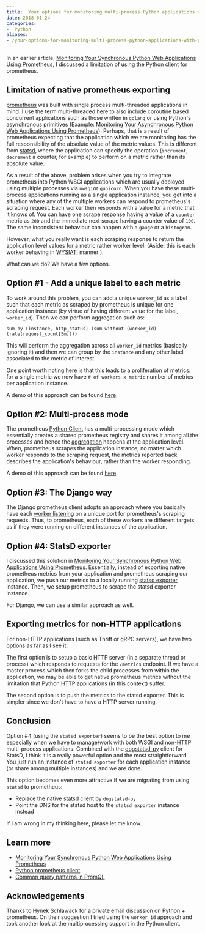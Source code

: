 ```yaml
---
title:  Your options for monitoring multi-process Python applications with Prometheus
date: 2018-01-24
categories:
-  Python
aliases:
- /your-options-for-monitoring-multi-process-python-applications-with-prometheus.html
---
```


In an earlier article, [Monitoring Your Synchronous Python Web Applications Using Prometheus](https://blog.codeship.com/monitoring-your-synchronous-python-web-applications-using-prometheus/), I discussed a limitation of using the Python client for prometheus. 

##  Limitation of native prometheus exporting

[prometheus](https://prometheus.io) was built with single process multi-threaded applications in mind.
I use the term multi-threaded here to also include coroutine based concurrent applications such as
those written in `golang` or using Python's asynchronous primitives 
(Example: [Monitoring Your Asynchronous Python Web Applications Using Prometheus](https://blog.codeship.com/monitoring-your-asynchronous-python-web-applications-using-prometheus/)). Perhaps, that is a result of prometheus expecting that the 
application which we are monitoring has the full responsibility of the absolute value of the metric values. 
This is different from [statsd](https://github.com/etsy/statsd/blob/master/docs/metric_types.md), 
where the application can specify the operation (`increment`, `decrement` a counter,
for example) to perform on a metric rather than its absolute value.

As a result of the above, problem arises when you try to integrate prometheus into Python WSGI applications which are usually deployed
using multiple processes via `uwsgi`or `gunicorn`. When you have these multi-process applications 
running as a single application instance, you get into a situation where any of the multiple workers
can respond to prometheus's scraping request.  Each worker then responds with a value for a metric
that it knows of. You can have one scrape response having a value
of a `counter` metric as `200` and the immediate next scrape having a counter value of `100`. 
The same inconsistent behaviour can happen with a `gauge` or a `histogram`. 

However, what you really want is each scraping response to return the application level values for a
metric rather worker level. (Aside: this is each worker behaving in [WYSIATI](https://jeffreysaltzman.wordpress.com/2013/04/08/wysiati/) manner
).

What can we do? We have a few options.

## Option #1 - Add a unique label to each metric

To work around this problem, you can add a unique `worker_id` as a label such that each metric as scraped
by prometheus is unique for one application instance (by virtue of having different value for the 
label, `worker_id`). Then we can perform aggregation such as:

```
sum by (instance, http_status) (sum without (worker_id) (rate(request_count[5m])))
```

This will perform the aggregation across all `worker_id` metrics (basically ignoring it)
and then we can group by the `instance` and any other label associated to the metric
of interest.

One point worth noting here is that this leads to a [proliferation](https://prometheus.io/docs/practices/naming/) 
of metrics: for a single metric we now have `# of workers x metric` number of 
metrics per application instance. 

A demo of this approach can be found [here](https://github.com/amitsaha/python-prometheus-demo/tree/master/flask_app_prometheus_worker_id).

## Option #2: Multi-process mode

The prometheus [Python Client](https://github.com/prometheus/client_python)
has a multi-processing mode which essentially creates a shared prometheus registry and shares
it among all the processes and hence the [aggregation](https://github.com/prometheus/client_python/blob/master/prometheus_client/multiprocess.py
) happens at the application level. When,
prometheus scrapes the application instance, no matter which worker responds to the scraping
request, the metrics reported back describes the application's behaviour, rather than 
the worker responding.

A demo of this approach can be found [here](https://github.com/amitsaha/python-prometheus-demo/tree/master/flask_app_prometheus_multiprocessing).

## Option #3: The Django way

The Django prometheus client adopts an approach where you basically have each [worker listening](https://github.com/korfuri/django-prometheus/blob/master/documentation/exports.md) on a unique
port for prometheus's scraping requests. Thus, to prometheus, each of these workers are different targets
as if they were running on different instances of the application.

## Option #4: StatsD exporter

I discussed this solution in [Monitoring Your Synchronous Python Web Applications Using Prometheus](https://blog.codeship.com/monitoring-your-synchronous-python-web-applications-using-prometheus/). Essentially, instead of exporting native prometheus metrics from your
application and prometheus scraping our application, we push our metrics to a locally running [statsd exporter](https://github.com/prometheus/statsd_exporter) instance. Then, we setup prometheus to scrape the statsd exporter instance.

For Django, we can use a similar approach as well.

## Exporting metrics for non-HTTP applications

For non-HTTP applications (such as Thrift or gRPC servers), we have two options as far as I see it.

The first option is to setup a basic HTTP server (in a separate thread or process) which responds
to requests for the `/metrics` endpoint. If we have a master process which then forks the child 
processes from within the application, we may be able to get native prometheus metrics without
the limitation that Python HTTP applications (in this context) suffer.

The second option is to push the metrics to the statsd exporter. This is simpler since we don't have
to have a HTTP server running.

## Conclusion

Option #4 (using the `statsd exporter`) seems to be the best option to me especially when we have to manage/work with
both WSGI and non-HTTP multi-process applications. Combined with the [dogstatsd-py](https://github.com/DataDog/datadogpy)
client for StatsD, I think it is a really powerful option and the most straightforward. You just run
an instance of `statsd exporter` for each application instance (or share among multiple instances) and
we are done. 

This option  becomes even more attractive if we are migrating from using `statsd` to prometheus:

- Replace the native statsd client by `dogstatsd-py`
- Point the DNS for the statsd host to the `statsd exporter` instance instead

If I am wrong in my thinking here, please let me know.

## Learn more

- [Monitoring Your Synchronous Python Web Applications Using Prometheus](https://blog.codeship.com/monitoring-your-synchronous-python-web-applications-using-prometheus/)
- [Python prometheus client](https://github.com/prometheus/client_python)
- [Common query patterns in PromQL](https://www.robustperception.io/common-query-patterns-in-promql/)

## Acknowledgements

Thanks to Hynek Schlawack for a private email discussion on Python + prometheus. On their suggestion
I tried using the `worker_id` approach and took another look at the multiprocessing support in
the Python client.

